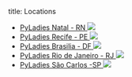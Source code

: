 title: Locations

<div id="archive">
<div class="wrap wrap-events">
<div class="large-12 columns-events">
<ul class="grid large-block-grid-6 locations-grid" >

<li class="location">

<a target="_blank" href="http://pyladiesnatal.github.io/">
<span class="location-name">
PyLadies Natal - RN
</span>
<img class="img-location" src="/images/locais/location.png">
</a>

<div >

<a target="_blank" href="http://twitter.com/pyladiesbrazil">
<span class="fa-stack fa-lg">
<i class="fa fa-circle fa-stack-2x fa-inverse"></i>
<i class="fa fa-twitter fa-stack-1x"></i>
</span>
</a>





<a target="_blank" href="mailto:brasil@pyladies.org">
<span class="fa-stack fa-lg">
<i class="fa fa-circle fa-stack-2x fa-inverse"></i>
<i class="fa fa-envelope fa-stack-1x"></i>
</span>
</a>


</div>

</li>

<li class="location">

<a target="_blank" href="/locations/recife">
<span class="location-name">
PyLadies Recife - PE
</span>
<img class="img-location" src="/images/locais/recife.png">
</a>

<div >

<a target="_blank" href="http://twitter.com/pyladiesrecife">
<span class="fa-stack fa-lg">
<i class="fa fa-circle fa-stack-2x fa-inverse"></i>
<i class="fa fa-twitter fa-stack-1x"></i>
</span>
</a>



<a target="_blank" href="https://www.facebook.com/pages/PyLadies-Recife/950001281692844">
<span class="fa-stack fa-lg">
<i class="fa fa-circle fa-stack-2x fa-inverse"></i>
<i class="fa fa-facebook fa-stack-1x"></i>
</span>
</a>



<a target="_blank" href="mailto:recife@pyladies.org">
<span class="fa-stack fa-lg">
<i class="fa fa-circle fa-stack-2x fa-inverse"></i>
<i class="fa fa-envelope fa-stack-1x"></i>
</span>
</a>


</div>

</li>

<li class="location">

<a target="_blank" href="">
<span class="location-name">
PyLadies Brasilia - DF
</span>
<img class="img-location" src="/images/locais/brasilia.png">
</a>

<div >



<a target="_blank" href="https://www.facebook.com/pages/pyladiesbsb">
<span class="fa-stack fa-lg">
<i class="fa fa-circle fa-stack-2x fa-inverse"></i>
<i class="fa fa-facebook fa-stack-1x"></i>
</span>
</a>




</div>

</li>

<li class="location">

<a target="_blank" href="https://www.facebook.com/pyladiesrio">
<span class="location-name">
PyLadies Rio de Janeiro - RJ
</span>
<img class="img-location" src="/images/locais/pyladies-rio.png">
</a>

<div >

<a target="_blank" href="http://twitter.com/rio_pyladies">
<span class="fa-stack fa-lg">
<i class="fa fa-circle fa-stack-2x fa-inverse"></i>
<i class="fa fa-twitter fa-stack-1x"></i>
</span>
</a>



<a target="_blank" href="https://www.facebook.com/pyladiesrio">
<span class="fa-stack fa-lg">
<i class="fa fa-circle fa-stack-2x fa-inverse"></i>
<i class="fa fa-facebook fa-stack-1x"></i>
</span>
</a>




</div>

</li>

<li class="location">

<a target="_blank" href="https://www.facebook.com/PyLadiesSaoCarlos">
<span class="location-name">
PyLadies São Carlos -SP
</span>
<img class="img-location" src="/images/locais/location.png">
</a>

<div >



<a target="_blank" href="https://www.facebook.com/PyLadiesSaoCarlos">
<span class="fa-stack fa-lg">
<i class="fa fa-circle fa-stack-2x fa-inverse"></i>
<i class="fa fa-facebook fa-stack-1x"></i>
</span>
</a>



<a target="_blank" href="mailto:saocarlos@pyladies.org">
<span class="fa-stack fa-lg">
<i class="fa fa-circle fa-stack-2x fa-inverse"></i>
<i class="fa fa-envelope fa-stack-1x"></i>
</span>
</a>


</div>

</li>

</ul>
</div>
</div>
</div>
